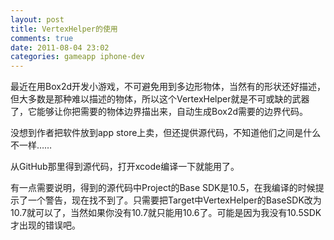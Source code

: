 ```yaml
---
layout: post
title: VertexHelper的使用
comments: true
date: 2011-08-04 23:02
categories: gameapp iphone-dev
---
```


最近在用Box2d开发小游戏，不可避免用到多边形物体，当然有的形状还好描述，但大多数是那种难以描述的物体，所以这个VertexHelper就是不可或缺的武器了，它能够让你把需要的物体边界描出来，自动生成Box2d需要的边界代码。

没想到作者把软件放到app store上卖，但还提供源代码，不知道他们之间是什么不一样……

从GitHub那里得到源代码，打开xcode编译一下就能用了。

有一点需要说明，得到的源代码中Project的Base SDK是10.5，在我编译的时候提示了一个警告，现在找不到了。只需要把Target中VertexHelper的BaseSDK改为10.7就可以了，当然如果你没有10.7就只能用10.6了。可能是因为我没有10.5SDK才出现的错误吧。